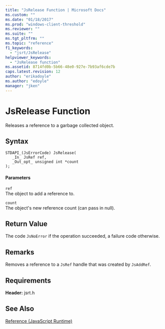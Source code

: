 ```yaml
---
title: "JsRelease Function | Microsoft Docs"
ms.custom: ""
ms.date: "01/18/2017"
ms.prod: "windows-client-threshold"
ms.reviewer: ""
ms.suite: ""
ms.tgt_pltfrm: ""
ms.topic: "reference"
f1_keywords: 
  - "jsrt/JsRelease"
helpviewer_keywords: 
  - "JsRelease function"
ms.assetid: 8714fd0b-5b66-48e0-927e-7b93af6cde7b
caps.latest.revision: 12
author: "erikadoyle"
ms.author: "edoyle"
manager: "jken"
---
```

# JsRelease Function
Releases a reference to a garbage collected object.  
  
## Syntax  
  
```  
STDAPI_(JsErrorCode) JsRelease(  
   _In_ JsRef ref,  
   _Out_opt_ unsigned int *count  
);  
```  
  
#### Parameters  
 `ref`  
 The object to add a reference to.  
  
 `count`  
 The object's new reference count (can pass in null).  
  
## Return Value  
 The code `JsNoError` if the operation succeeded, a failure code otherwise.  
  
## Remarks  
 Removes a reference to a `JsRef` handle that was created by `JsAddRef`.  
  
## Requirements  
 **Header:** jsrt.h  
  
## See Also  
 [Reference (JavaScript Runtime)](../chakra-hosting/reference-javascript-runtime.md)